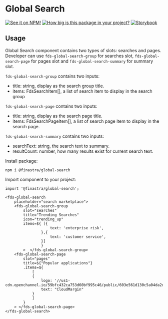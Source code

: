 # Global Search

[![See it on NPM!](https://img.shields.io/npm/v/@finastra/global-search?style=for-the-badge)](https://www.npmjs.com/package/@finastra/global-search)
[![How big is this package in your project?](https://img.shields.io/bundlephobia/minzip/@finastra/global-search?style=for-the-badge)](https://bundlephobia.com/result?p=@finastra/global-search')
[![Storybook](https://shields.io/badge/-Play%20with%20this%20web%20component-2a0481?logo=storybook&style=for-the-badge)](https://finastra.github.io/finastra-design-system/?path=/story/forms-globalsearch--default)

## Usage
Global Search component contains two types of slots: searches and pages. 
Developer can use ```fds-global-search-group``` for searches slot, ```fds-global-search-page``` for pages slot and ```fds-global-search-summary``` for summary slot.

```fds-global-search-group``` contains two inputs: 
<ul>
    <li>title: string, display as the search group title. </li>
    <li>items: FdsSearchItem[], a list of search item to display in the search group </li>
</ul>

```fds-global-search-page``` contains two inputs: 
<ul>
    <li>title: string, display as the search page title.</li>
    <li>items: FdsSearchPageItem[], a list of search page item to display in the search page. </li>
</ul>

```fds-global-search-summary``` contains two inputs: 
<ul>
    <li>searchText: string, the search text to summary. </li>
    <li>resultCount: number, how many results exist for current search text. </li>
</ul>

Install package:
```
npm i @finastra/global-search
```

Import component to your project:
```
import '@finastra/global-search';
```

```
<fds-global-search 
    placeholder="search marketplace">
    <fds-global-search-group 
        slot="searches"
        title="Trending Searches"
        icon="trending_up"
        items=${ [{
                    text: 'enterprise risk',
                },{
                    text: 'customer service',
                }]
                }
        >  </fds-global-search-group>
    <fds-global-search-page 
        slot="pages"
        title=${"Popular applications"}
        .items=${
            [
            {
                logo: '//us1-cdn.openchannel.io/59bfc432ca753d60bf995c46/public/603e561d130c5a04da2d3d7c.jpg',
                text: "CloudMargin"
            }
            ]
        }
    > </fds-global-search-page>
</fds-global-search>
```
